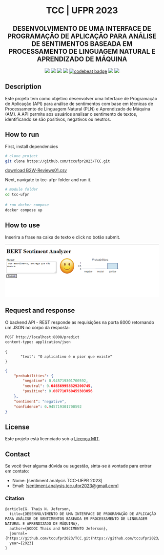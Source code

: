 <div align="center">    
 
# TCC | UFPR 2023

## DESENVOLVIMENTO DE UMA INTERFACE DE PROGRAMAÇÃO DE APLICAÇÃO PARA ANÁLISE DE SENTIMENTOS BASEADA EM PROCESSAMENTO DE LINGUAGEM NATURAL E APRENDIZADO DE MÁQUINA

<p align="center">
    <a href="https://www.python.org/downloads/release/python-370/" title="python version"><img src="https://img.shields.io/badge/Python-3.7%2B-blue.svg"></a>
    <a href="https://github.com/cap-ntu/ML-Model-CI/actions" title="Build Status"><img src="https://github.com/cap-ntu/ML-Model-CI/actions/workflows/run_test.yml/badge.svg?branch=master"></a>
    <a href="https://app.fossa.com/projects/custom%2B8170%2Fgithub.com%2Fcap-ntu%2FML-Model-CI?ref=badge_shield" title="FOSSA Status"><img src="https://app.fossa.com/api/projects/custom%2B8170%2Fgithub.com%2Fcap-ntu%2FML-Model-CI.svg?type=shield"></a>
    <a href="https://www.codacy.com?utm_source=github.com&amp;utm_medium=referral&amp;utm_content=cap-ntu/ML-Model-CI&amp;utm_campaign=Badge_Grade" title="Codacy Badge"><img src="https://app.codacy.com/project/badge/Grade/bfb9f8b11d634602acd8b67484a43318"></a>
    <a href="https://codebeat.co/a/yizheng-huang/projects/github-com-cap-ntu-ml-model-ci-master"><img alt="codebeat badge" src="https://codebeat.co/badges/343cc340-21c6-4d34-ae2c-48a48e2862ba" /></a>
    <a href="https://github.com/cap-ntu/ML-Model-CI/graphs/commit-activity" title="Maintenance"><img src="https://img.shields.io/badge/Maintained%3F-YES-yellow.svg"></a>
    <a href="https://gitter.im/ML-Model-CI/community?utm_source=badge&utm_medium=badge&utm_campaign=pr-badge" title="Gitter"><img src="https://badges.gitter.im/ML-Model-CI/community.svg"></a>
</p> 

<!--  
Conference   
-->   
</div>
 
## Description   
Este projeto tem como objetivo desenvolver uma Interface de Programação de Aplicação (API) para análise de sentimentos com base em técnicas de Processamento de Linguagem Natural (PLN) e Aprendizado de Máquina (AM). A API permite aos usuários analisar o sentimento de textos, identificando se são positivos, negativos ou neutros. 

## How to run   
First, install dependencies   
```bash
# clone project   
git clone https://github.com/tccufpr2023/TCC.git 
```
[download B2W-Reviews01.csv](https://github.com/americanas-tech/b2w-reviews01)    
 
 Next, navigate to tcc-ufpr folder and run it.   
 ```bash
# module folder
cd tcc-ufpr

# run docker compose   
docker compose up    
```

## How to use
Inserira a frase na caixa de texto e click no botão submit.
<p float="left">
 <img src="web.png" width="800" />
</p>

## Request and response
O backend API - REST responde as requisições na porta 8000 retornando um JSON no corpo da resposta:

```http
POST http://localhost:8000/predict
content-type: application/json

{
       "text": "O aplicativo é o pior que existe"
}

```
```json
{
	"probabilities": {
		"negative": 0.945719301700592,
		"neutral": 0.046569958329200745,
		"positive": 0.007710760459303856
	},
	"sentiment": "negative",
	"confidence": 0.945719301700592
}
```

## License

Este projeto está licenciado sob a [Licença MIT](LICENSE).

## Contact

Se você tiver alguma dúvida ou sugestão, sinta-se à vontade para entrar em contato:

- Nome: [sentiment analysis TCC-UFPR 2023]
- Email: [sentiment.analysis.tcc.ufpr2023@gmail.com]

### Citation   
```
@article{G. Thais N. Jeferson,
  title={DESENVOLVIMENTO DE UMA INTERFACE DE PROGRAMAÇÃO DE APLICAÇÃO PARA ANÁLISE DE SENTIMENTOS BASEADA EM PROCESSAMENTO DE LINGUAGEM NATURAL E APRENDIZADO DE MÁQUINA},
  author={GODOI Thais and NASCIMENTO Jeferson},
  journal={https://github.com/tccufpr2023/TCC.git)https://github.com/tccufpr2023/TCC.git},
  year={2023}
}
```   
